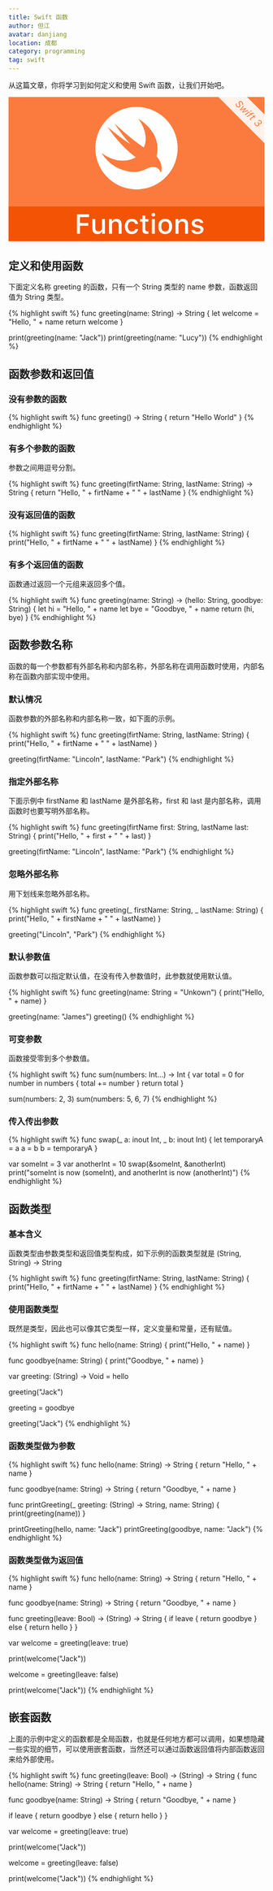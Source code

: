 ```yaml
---
title: Swift 函数
author: 但江
avatar: danjiang
location: 成都 
category: programming
tag: swift
---
```


从这篇文章，你将学习到如何定义和使用 Swift 函数，让我们开始吧。

![Swift Functions](/images/swift-functions.jpg)

## 定义和使用函数

下面定义名称 greeting 的函数，只有一个 String 类型的 name 参数，函数返回值为 String 类型。

{% highlight swift %}
func greeting(name: String) -> String {
  let welcome = "Hello, " + name
  return welcome
}

print(greeting(name: "Jack"))
print(greeting(name: "Lucy"))
{% endhighlight %}

## 函数参数和返回值

### 没有参数的函数

{% highlight swift %}
func greeting() -> String {
  return "Hello World"
}
{% endhighlight %}

### 有多个参数的函数

参数之间用逗号分割。

{% highlight swift %}
func greeting(firtName: String, lastName: String) -> String {
  return "Hello, " + firtName + " " + lastName
}
{% endhighlight %}

### 没有返回值的函数

{% highlight swift %}
func greeting(firtName: String, lastName: String) {
  print("Hello, " + firtName + " " + lastName)
}
{% endhighlight %}

### 有多个返回值的函数

函数通过返回一个元组来返回多个值。

{% highlight swift %}
func greeting(name: String) -> (hello: String, goodbye: String) {
  let hi = "Hello, " + name
  let bye = "Goodbye, " + name
  return (hi, bye)
}
{% endhighlight %}

## 函数参数名称

函数的每一个参数都有外部名称和内部名称，外部名称在调用函数时使用，内部名称在函数内部实现中使用。

### 默认情况

函数参数的外部名称和内部名称一致，如下面的示例。

{% highlight swift %}
func greeting(firtName: String, lastName: String) {
  print("Hello, " + firtName + " " + lastName)
}

greeting(firtName: "Lincoln", lastName: "Park")
{% endhighlight %}

### 指定外部名称

下面示例中 firstName 和 lastName 是外部名称，first 和 last 是内部名称，调用函数时也要写明外部名称。

{% highlight swift %}
func greeting(firtName first: String, lastName last: String) {
  print("Hello, " + first + " " + last)
}

greeting(firtName: "Lincoln", lastName: "Park")
{% endhighlight %}

### 忽略外部名称

用下划线来忽略外部名称。

{% highlight swift %}
func greeting(_ firstName: String, _ lastName: String) {
  print("Hello, " + firstName + " " + lastName)
}

greeting("Lincoln", "Park")
{% endhighlight %}

### 默认参数值

函数参数可以指定默认值，在没有传入参数值时，此参数就使用默认值。

{% highlight swift %}
func greeting(name: String = "Unkown") {
  print("Hello, " + name)
}

greeting(name: "James")
greeting()
{% endhighlight %}

### 可变参数

函数接受零到多个参数值。

{% highlight swift %}
func sum(numbers: Int...) -> Int {
  var total = 0
  for number in numbers {
    total += number
  }
  return total
}

sum(numbers: 2, 3)
sum(numbers: 5, 6, 7)
{% endhighlight %}

### 传入传出参数

{% highlight swift %}
func swap(_ a: inout Int, _ b: inout Int) {
  let temporaryA = a
  a = b
  b = temporaryA
}

var someInt = 3
var anotherInt = 10
swap(&someInt, &anotherInt)
print("someInt is now \(someInt), and anotherInt is now \(anotherInt)")
{% endhighlight %}

## 函数类型

### 基本含义

函数类型由参数类型和返回值类型构成，如下示例的函数类型就是 (String, String) -> String

{% highlight swift %}
func greeting(firtName: String, lastName: String) {
  print("Hello, " + firtName + " " + lastName)
}
{% endhighlight %}

### 使用函数类型

既然是类型，因此也可以像其它类型一样，定义变量和常量，还有赋值。

{% highlight swift %}
func hello(name: String) {
  print("Hello, " + name)
}

func goodbye(name: String) {
  print("Goodbye, " + name)
}

var greeting: (String) -> Void = hello

greeting("Jack")

greeting = goodbye

greeting("Jack")
{% endhighlight %}

### 函数类型做为参数

{% highlight swift %}
func hello(name: String) -> String {
  return "Hello, " + name
}

func goodbye(name: String) -> String {
  return "Goodbye, " + name
}

func printGreeting(_ greeting: (String) -> String, name: String) {
  print(greeting(name))
}

printGreeting(hello, name: "Jack")
printGreeting(goodbye, name: "Jack")
{% endhighlight %}

### 函数类型做为返回值

{% highlight swift %}
func hello(name: String) -> String {
  return "Hello, " + name
}

func goodbye(name: String) -> String {
  return "Goodbye, " + name
}

func greeting(leave: Bool) -> (String) -> String {
  if leave {
    return goodbye
  } else {
    return hello
  }
}

var welcome = greeting(leave: true)

print(welcome("Jack"))

welcome = greeting(leave: false)

print(welcome("Jack"))
{% endhighlight %}

## 嵌套函数

上面的示例中定义的函数都是全局函数，也就是任何地方都可以调用，如果想隐藏一些实现的细节，可以使用嵌套函数，当然还可以通过函数返回值将内部函数返回来给外部使用。

{% highlight swift %}
func greeting(leave: Bool) -> (String) -> String {
  func hello(name: String) -> String {
    return "Hello, " + name
  }
  
  func goodbye(name: String) -> String {
    return "Goodbye, " + name
  }
  
  if leave {
    return goodbye
  } else {
    return hello
  }
}

var welcome = greeting(leave: true)

print(welcome("Jack"))

welcome = greeting(leave: false)

print(welcome("Jack"))
{% endhighlight %}
